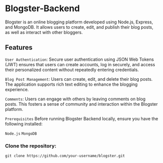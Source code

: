 # Blogster-Backend

Blogster is an online blogging platform developed using Node.js, Express, and MongoDB. It allows users to create, edit, and publish their blog posts, as well as interact with other bloggers.

## Features
`User Authentication`: Secure user authentication using JSON Web Tokens (JWT) ensures that users can create accounts, log in securely, and access their personalized content without repeatedly entering credentials.

`Blog Post Management`: Users can create, edit, and delete their blog posts. The application supports rich text editing to enhance the blogging experience.

`Comments`: Users can engage with others by leaving comments on blog posts. This fosters a sense of community and interaction within the Blogster platform.

`Prerequisites`
Before running Blogster Backend locally, ensure you have the following installed:

`Node.js`
`MongoDB`

### Clone the repository:

`git clone https://github.com/your-username/blogster.git`

